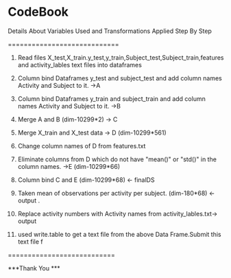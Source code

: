 CodeBook
============================

Details About Variables Used and Transformations Applied Step By Step

============================



1. Read files X_test,X_train.y_test,y_train,Subject_test,Subject_train,features and activity_lables text files into dataframes

2. Column bind Dataframes y_test and subject_test and add column names Activity and Subject to it. ->A

3. Column bind Dataframes y_train and subject_train and add column names Activity and Subject to it. ->B

4. Merge A and B (dim-10299*2) -> C

5. Merge X_train and X_test data -> D (dim-10299*561)

6. Change column names of D from features.txt

7. Eliminate columns from D which do not have "mean()" or "std()" in the column names. ->E (dim-10299*66)

8. Column bind C and E (dim-10299*68) <- finalDS

9. Taken  mean of observations per activity per subject. (dim-180*68) <- output
. 
10. Replace activity numbers with Activity names from activity_lables.txt-> output

11. used write.table to get a text file from the above Data Frame.Submit this text file f

===========================

***Thank You ***
